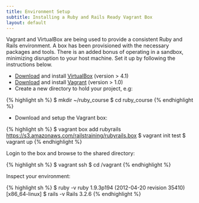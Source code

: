 ```yaml
---
title: Environment Setup
subtitle: Installing a Ruby and Rails Ready Vagrant Box
layout: default
---
```


Vagrant and VirtualBox are being used to provide a consistent Ruby and Rails environment. A box has been provisioned with the necessary packages and tools. There is an added bonus of operating in a sandbox, minimizing disruption to your host machine. Set it up by following the instructions below.

* [Download][vbd] and install [VirtualBox][vb] (version > 4.1)
* [Download][vd] and install [Vagrant][v] (version > 1.0)
* Create a new directory to hold your project, e.g:

{% highlight sh %}
$ mkdir ~/ruby_course
$ cd ruby_course
{% endhighlight %}

* Download and setup the Vagrant box:

{% highlight sh %}
$ vagrant box add rubyrails https://s3.amazonaws.com/railstraining/rubyrails.box
$ vagrant init test
$ vagrant up
{% endhighlight %}

Login to the box and browse to the shared directory:

{% highlight sh %}
$ vagrant ssh
$ cd /vagrant
{% endhighlight %}

Inspect your environment:

{% highlight sh %}
$ ruby -v
ruby 1.9.3p194 (2012-04-20 revision 35410) [x86_64-linux]
$ rails -v
Rails 3.2.6
{% endhighlight %}


[vbd]: https://www.virtualbox.org/wiki/Downloads "Oracle VirtualBox Download Page"
[vb]: https://www.virtualbox.org/ "Oracle VirtualBox"
[v]: http://vagrantup.com/ "Vagrant"
[vd]: http://downloads.vagrantup.com/tags/v1.0.3 "Vagrant Download Page"

